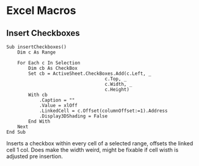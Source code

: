 # Excel Macros

## Insert Checkboxes

```
Sub insertCheckboxes()
    Dim c As Range

    For Each c In Selection
        Dim cb As CheckBox
        Set cb = ActiveSheet.CheckBoxes.Add(c.Left, _
                                    c.Top, _
                                    c.Width, _
                                    c.Height)
        With cb
            .Caption = ""
            .Value = xlOff
            .LinkedCell = c.Offset(columnOffset:=1).Address
            .Display3DShading = False
        End With
    Next
End Sub
```

Inserts a checkbox within every cell of a selected range, offsets the linked cell 1 col. Does make the width weird, might be fixable if cell wisth is adjusted pre insertion.

